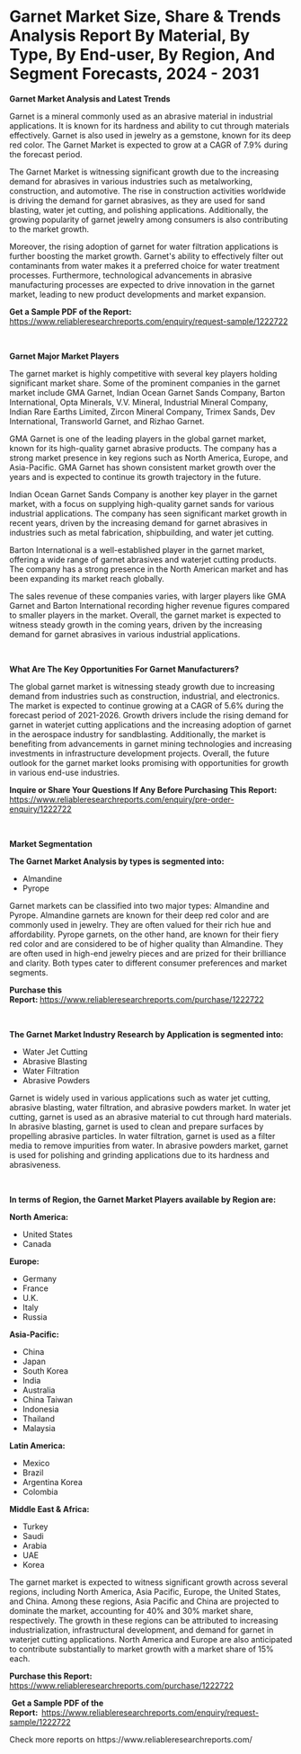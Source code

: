 <p><h1>Garnet Market Size, Share & Trends Analysis Report By Material, By Type, By End-user, By Region, And Segment Forecasts, 2024 - 2031</h1></p><p><strong>Garnet Market Analysis and Latest Trends</strong></p>
<p><p>Garnet is a mineral commonly used as an abrasive material in industrial applications. It is known for its hardness and ability to cut through materials effectively. Garnet is also used in jewelry as a gemstone, known for its deep red color. The Garnet Market is expected to grow at a CAGR of 7.9% during the forecast period.</p><p>The Garnet Market is witnessing significant growth due to the increasing demand for abrasives in various industries such as metalworking, construction, and automotive. The rise in construction activities worldwide is driving the demand for garnet abrasives, as they are used for sand blasting, water jet cutting, and polishing applications. Additionally, the growing popularity of garnet jewelry among consumers is also contributing to the market growth.</p><p>Moreover, the rising adoption of garnet for water filtration applications is further boosting the market growth. Garnet's ability to effectively filter out contaminants from water makes it a preferred choice for water treatment processes. Furthermore, technological advancements in abrasive manufacturing processes are expected to drive innovation in the garnet market, leading to new product developments and market expansion.</p></p>
<p><strong>Get a Sample PDF of the Report:&nbsp;</strong> <a href="https://www.reliableresearchreports.com/enquiry/request-sample/1222722">https://www.reliableresearchreports.com/enquiry/request-sample/1222722</a></p>
<p>&nbsp;</p>
<p><strong>Garnet Major Market Players</strong></p>
<p><p>The garnet market is highly competitive with several key players holding significant market share. Some of the prominent companies in the garnet market include GMA Garnet, Indian Ocean Garnet Sands Company, Barton International, Opta Minerals, V.V. Mineral, Industrial Mineral Company, Indian Rare Earths Limited, Zircon Mineral Company, Trimex Sands, Dev International, Transworld Garnet, and Rizhao Garnet.</p><p>GMA Garnet is one of the leading players in the global garnet market, known for its high-quality garnet abrasive products. The company has a strong market presence in key regions such as North America, Europe, and Asia-Pacific. GMA Garnet has shown consistent market growth over the years and is expected to continue its growth trajectory in the future.</p><p>Indian Ocean Garnet Sands Company is another key player in the garnet market, with a focus on supplying high-quality garnet sands for various industrial applications. The company has seen significant market growth in recent years, driven by the increasing demand for garnet abrasives in industries such as metal fabrication, shipbuilding, and water jet cutting.</p><p>Barton International is a well-established player in the garnet market, offering a wide range of garnet abrasives and waterjet cutting products. The company has a strong presence in the North American market and has been expanding its market reach globally.</p><p>The sales revenue of these companies varies, with larger players like GMA Garnet and Barton International recording higher revenue figures compared to smaller players in the market. Overall, the garnet market is expected to witness steady growth in the coming years, driven by the increasing demand for garnet abrasives in various industrial applications.</p></p>
<p>&nbsp;</p>
<p><strong>What Are The Key Opportunities For Garnet Manufacturers?</strong></p>
<p><p>The global garnet market is witnessing steady growth due to increasing demand from industries such as construction, industrial, and electronics. The market is expected to continue growing at a CAGR of 5.6% during the forecast period of 2021-2026. Growth drivers include the rising demand for garnet in waterjet cutting applications and the increasing adoption of garnet in the aerospace industry for sandblasting. Additionally, the market is benefiting from advancements in garnet mining technologies and increasing investments in infrastructure development projects. Overall, the future outlook for the garnet market looks promising with opportunities for growth in various end-use industries.</p></p>
<p><strong>Inquire or Share Your Questions If Any Before Purchasing This Report:</strong> <a href="https://www.reliableresearchreports.com/enquiry/pre-order-enquiry/1222722">https://www.reliableresearchreports.com/enquiry/pre-order-enquiry/1222722</a></p>
<p>&nbsp;</p>
<p><strong>Market Segmentation</strong></p>
<p><strong>The Garnet Market Analysis by types is segmented into:</strong></p>
<p><ul><li>Almandine</li><li>Pyrope</li></ul></p>
<p><p>Garnet markets can be classified into two major types: Almandine and Pyrope. Almandine garnets are known for their deep red color and are commonly used in jewelry. They are often valued for their rich hue and affordability. Pyrope garnets, on the other hand, are known for their fiery red color and are considered to be of higher quality than Almandine. They are often used in high-end jewelry pieces and are prized for their brilliance and clarity. Both types cater to different consumer preferences and market segments.</p></p>
<p><strong>Purchase this Report:&nbsp;</strong><a href="https://www.reliableresearchreports.com/purchase/1222722">https://www.reliableresearchreports.com/purchase/1222722</a></p>
<p>&nbsp;</p>
<p><strong>The Garnet Market Industry Research by Application is segmented into:</strong></p>
<p><ul><li>Water Jet Cutting</li><li>Abrasive Blasting</li><li>Water Filtration</li><li>Abrasive Powders</li></ul></p>
<p><p>Garnet is widely used in various applications such as water jet cutting, abrasive blasting, water filtration, and abrasive powders market. In water jet cutting, garnet is used as an abrasive material to cut through hard materials. In abrasive blasting, garnet is used to clean and prepare surfaces by propelling abrasive particles. In water filtration, garnet is used as a filter media to remove impurities from water. In abrasive powders market, garnet is used for polishing and grinding applications due to its hardness and abrasiveness.</p></p>
<p>&nbsp;</p>
<p><strong>In terms of Region, the Garnet Market Players available by Region are:</strong></p>
<p>
    <p> <strong> North America: </strong>
        <ul>
            <li>United States</li>
            <li>Canada</li>
        </ul>
        </p> 
    <p> <strong> Europe: </strong>
        <ul>
            <li>Germany</li>
            <li>France</li>
            <li>U.K.</li>
            <li>Italy</li>
            <li>Russia</li>
        </ul>
        </p> 
    <p> <strong> Asia-Pacific: </strong>
        <ul>
            <li>China</li>
            <li>Japan</li>
            <li>South Korea</li>
            <li>India</li>
            <li>Australia</li>
            <li>China Taiwan</li>
            <li>Indonesia</li>
            <li>Thailand</li>
            <li>Malaysia</li>
        </ul>
        </p> 
    <p> <strong> Latin America: </strong>
        <ul>
            <li>Mexico</li>
            <li>Brazil</li>
            <li>Argentina Korea</li>
            <li>Colombia</li>
        </ul>
        </p> 
    <p> <strong> Middle East & Africa: </strong>
        <ul>
            <li>Turkey</li>
            <li>Saudi</li>
            <li>Arabia</li>
            <li>UAE</li>
            <li>Korea</li>
        </ul>
    </p>
    </p>
<p><p>The garnet market is expected to witness significant growth across several regions, including North America, Asia Pacific, Europe, the United States, and China. Among these regions, Asia Pacific and China are projected to dominate the market, accounting for 40% and 30% market share, respectively. The growth in these regions can be attributed to increasing industrialization, infrastructural development, and demand for garnet in waterjet cutting applications. North America and Europe are also anticipated to contribute substantially to market growth with a market share of 15% each.</p></p>
<p><strong>Purchase this Report: </strong><a href="https://www.reliableresearchreports.com/purchase/1222722">https://www.reliableresearchreports.com/purchase/1222722</a></p>
<p>&nbsp;<strong>Get a Sample PDF of the Report:&nbsp;&nbsp;</strong><a href="https://www.reliableresearchreports.com/enquiry/request-sample/1222722">https://www.reliableresearchreports.com/enquiry/request-sample/1222722</a></p>
<p><strong></strong></p>
<p>Check more reports on https://www.reliableresearchreports.com/</p>